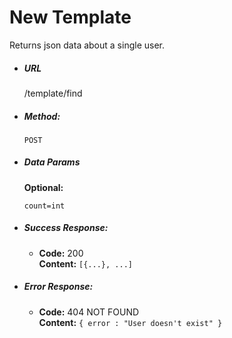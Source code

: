 # New Template

Returns json data about a single user.

* ##### URL

  /template/find

* ##### Method:

  `POST`

* ##### Data Params

     **Optional:**

   `count=int`

* ##### Success Response:

  * **Code:** 200 <br />
    **Content:** `[{...}, ...]`

* ##### Error Response:

  * **Code:** 404 NOT FOUND <br />
    **Content:** `{ error : "User doesn't exist" }`
